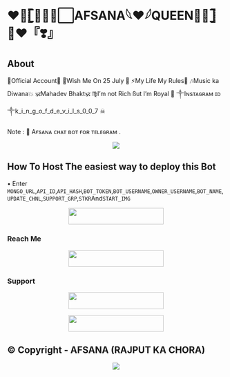 # ❤️👑𓊈⋆⃟⧉⃞AFSANA𓆩❤️𓆪QUEEN⋆⃟𓊉 👑❤️『❣️』
## About
👑Official Account🖤
💟Wish Me On 25 July 🎂
⚡My Life My Rules💪
🎶Music ka Diwana💥
🕉️Mahadev Bhakt🕉️
♍I’m not Rich ßut I’m Royal 👑
༒︎Iɴsᴛᴀɢʀᴀᴍ ɪᴅ ༒︎k_i_n_g_o_f_d_e_v_i_l_s_0_0_7 ☠︎︎

Note : 📝 Aғsᴀɴᴀ ᴄʜᴀᴛ ʙᴏᴛ ғᴏʀ ᴛᴇʟᴇɢʀᴀᴍ .

<p align="center">
  <img src="https://graph.org/file/2efaa2a5f1f7e9afb25d8.jpg">
</p>

## How To Host  The easiest way to deploy this Bot
• Enter ```MONGO_URL```,```API_ID```,```API_HASH```,```BOT_TOKEN```,```BOT_USERNAME```,```OWNER_USERNAME```,```BOT_NAME```,```UPDATE_CHNL```,```SUPPORT_GRP```,```STKR```And```START_IMG```
<p align="center"><a href="https://heroku.com/deploy?template=https://github.com/sankifighter07/AFSANA_CHAT_BOT"> <img src="https://img.shields.io/badge/Deploy%20To%20Heroku-black?style=for-the-badge&logo=heroku" width="220" height="38.45"/></a></p>
                                 
### Reach Me
<p align="center"><a href="http://t.me/BATTERY_ABOUT_TO_DAI_ERROR"> <img src="https://img.shields.io/badge/Telegram%20Bot-pink?style=for-the-badge" width="220" height="38.45"/></a></p>

### Support 

<p align="center"><a href="https://t.me/freinds_hindi_chatting_group_126"> <img src="https://img.shields.io/badge/AFSANA%20Chat%20Support-pink?style=for-the-badge" width="220" height="38.45"/></a></p>
<p align="center"><a href="https://t.me/attiudedp"> <img src="https://img.shields.io/badge/AFSANA%20Chat%20Channel-blue?style=for-the-badge" width="220" height="38.45"/></a></p>

## © Copyright - AFSANA  (RAJPUT KA CHORA)

<p align="center">
  <img src="https://telegra.ph/file/358bff4b719128fe6ff11.jpg">
</p>
